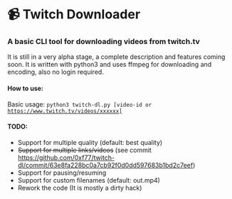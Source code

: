 # 📹 Twitch Downloader
### A basic CLI tool for downloading videos from twitch.tv
It is still in a very alpha stage, a complete description and features coming soon.
It is written with python3 and uses ffmpeg for downloading and encoding, also no login required.

#### How to use:
Basic usage: <code>python3 twitch-dl.py [video-id or https://www.twitch.tv/videos/xxxxxx]</code>

#### TODO:
- Support for multiple quality (default: best quality)
- ~~Support for multiple links/videos~~ (see commit https://github.com/0xf77/twitch-dl/commit/63e8fa228bc0a7cb92f0d0dd597683b1bd2c7eef)
- Support for pausing/resuming
- Support for custom filenames (default: out.mp4)
- Rework the code (It is mostly a dirty hack)
